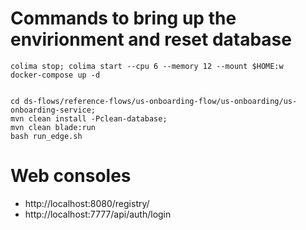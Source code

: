 # Commands to bring up the envirionment and reset database

```
colima stop; colima start --cpu 6 --memory 12 --mount $HOME:w
docker-compose up -d


cd ds-flows/reference-flows/us-onboarding-flow/us-onboarding/us-onboarding-service;
mvn clean install -Pclean-database;
mvn clean blade:run
bash run_edge.sh
```

# Web consoles 

- http://localhost:8080/registry/
- http://localhost:7777/api/auth/login




